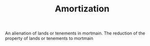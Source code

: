 ---
title: Amortization
permalink: "/definitions/amortization.html"
body: An alienation of lands or tenements in mortmain. The reduction of the property
  of lands or tenements to mortmain
published_at: '2018-07-07'
layout: post
---